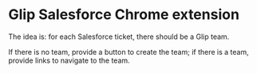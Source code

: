 # Glip Salesforce Chrome extension

The idea is: for each Salesforce ticket, there should be a Glip team.

If there is no team, provide a button to create the team; if there is a team, provide links to navigate to the team.
